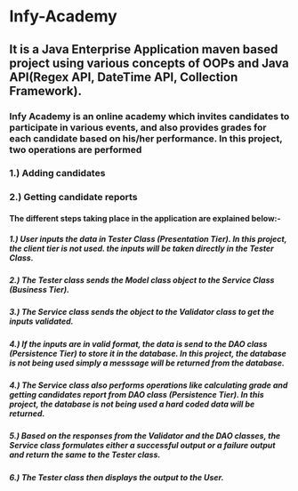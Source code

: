 # Infy-Academy
## It is a Java Enterprise Application maven based project using various concepts of OOPs and Java API(Regex API, DateTime API, Collection Framework). 
### Infy Academy is an online academy which invites candidates to participate in various events, and also provides grades for each candidate based on his/her performance. In this project, two operations are performed
### 1.) Adding candidates
### 2.) Getting candidate reports

#### The different steps taking place in the application are explained below:- 
##### 1.) User inputs the data in Tester Class (Presentation Tier). In this project, the client tier is not used. the inputs will be taken directly in the Tester Class.
##### 2.) The Tester class sends the Model class object to the Service Class (Business Tier).
##### 3.) The Service class sends the object to the Validator class to get the inputs validated. 
##### 4.) If the inputs are in valid format, the data is send to the DAO class (Persistence Tier) to store it in the database. In this project, the database is not being used simply a messsage will be returned from the database.
##### 4.) The Service class also performs operations like calculating grade and getting candidates report from DAO class (Persistence Tier). In this project, the database is not being used a hard coded data will be returned.
##### 5.) Based on the responses from the Validator and the DAO classes, the Service class formulates  either a successful output or a failure output and return the same to the Tester class.
##### 6.) The Tester class then displays the output to the User.
